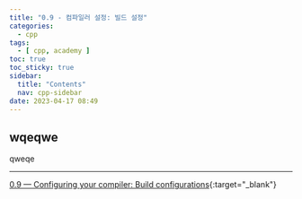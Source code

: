 ```yaml
---
title: "0.9 - 컴파일러 설정: 빌드 설정"
categories:
  - cpp
tags:
  - [ cpp, academy ]
toc: true
toc_sticky: true
sidebar:
  title: "Contents"
  nav: cpp-sidebar
date: 2023-04-17 08:49
---
```


## wqeqwe

qweqe

---

[0.9 — Configuring your compiler: Build configurations](https://www.learncpp.com/cpp-tutorial/configuring-your-compiler-build-configurations/){:target="_blank"}

<!--

<div class="notice--info" markdown="1">
<span class="notice-title">
**TITLE**
</span>

BODY
</div>

-->
